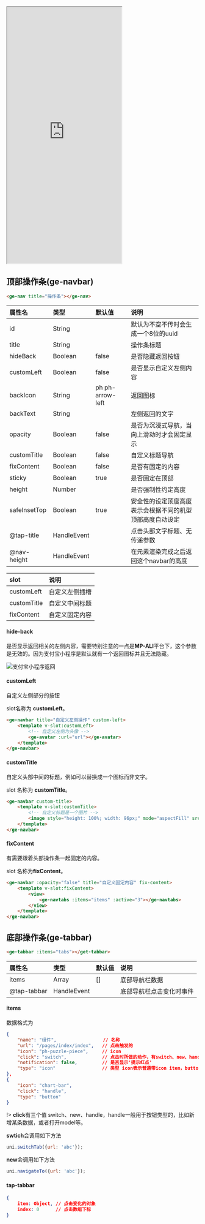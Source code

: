 <div class="simulator">
    <iframe src="https://jamechou.github.io/geui-h5/#/pages/component/opbar" height="670px"></iframe>
</div>

## 顶部操作条(ge-navbar)
```html
<ge-nav title="操作条"></ge-nav>
```

|属性名|类型|默认值|说明|
|:----|:----|:----|:----|
|id             |String     |                   |默认为不空不传时会生成一个8位的uuid|
|title          |String     |                   |操作条标题|
|hideBack       |Boolean    |false              |是否隐藏返回按钮|
|customLeft     |Boolean    |false              |是否显示自定义左侧内容|
|backIcon       |String     |ph ph-arrow-left   |返回图标|
|backText       |String     |                   |左侧返回的文字|
|opacity        |Boolean    |false              |是否为沉浸式导航，当向上滑动时才会固定显示|
|customTitle    |Boolean    |false              |自定义标题导航|
|fixContent     |Boolean    |false              |是否有固定的内容|
|sticky         |Boolean    |true               |是否固定在顶部|
|height         |Number     |                   |是否强制性约定高度|
|safeInsetTop   |Boolean    |true               |安全性的设定顶度高度表示会根据不同的机型顶部高度自动设定|
|@tap-title     |HandleEvent|                   |点击头部文字标题、无传递参数|
|@nav-height    |HandleEvent|                   |在元素渲染完成之后返回这个navbar的高度|

|slot|说明|
|:----|:----|
|customLeft     |自定义左侧插槽|
|customTitle    |自定义中间标题|
|fixContent     |自定义固定内容|

#### hide-back 
是否显示返回相关的左侧内容，需要特别注意的一点是**MP-ALI**平台下，这个参数是无效的。因为支付宝小程序是默认就有一个返回图标并且无法隐藏。

![支付宝小程序返回](https://mp-093771b9-58d4-4c63-982d-8d3dc351dede.cdn.bspapp.com/docs/ali-navback.jpg)

#### customLeft
自定义左侧部分的按钮

slot名称为 **customLeft**。

```html
<ge-navbar title="自定义左侧操作" custom-left>
    <template v-slot:customLeft>
        <!-- 自定义左侧为头像 -->
        <ge-avatar :url="url"></ge-avatar>
    </template>
</ge-navbar>
```

#### customTitle
自定义头部中间的标题，例如可以替换成一个图标而非文字。

slot 名称为 **customTitle**。

```html
<ge-navbar custom-title>
    <template v-slot:customTitle>
        <!-- 自定义标题是一个图片 -->
        <image style="height: 100%; width: 96px;" mode="aspectFill" src="url" />
    </template>
</ge-navbar>
```

#### fixContent
有需要跟着头部操作条一起固定的内容。

slot 名称为**fixContent**。

```html
<ge-navbar :opacity="false" title="自定义固定内容" fix-content>
    <template v-slot:fixContent>
        <view>
            <ge-navtabs :items="items" :active="3"></ge-navtabs>
        </view>
    </template>
</ge-navbar>
```

## 底部操作条(ge-tabbar)
```html
<ge-tabbar :items="tabs"></get-tabbar>
```

|属性名|类型|默认值|说明|
|:----|:----|:----|:----|
|items      |Array      |[]    |底部导航栏数据|
|@tap-tabbar|HandleEvent|      |底部导航栏点击变化时事件|

#### items
数据格式为
```json
{
    "name": "组件",                 // 名称
    "url": "/pages/index/index",   // 点击触发的
    "icon": "ph-puzzle-piece",     // icon
    "click": "switch",             // 点击时所做的动作，有switch、new、handle
    "notification": false,         // 是否显示'提示红点'
    "type": "icon"                 // 类型 icon表示普通带icon item，button表示按钮
},
{
    "icon": "chart-bar",
    "click": "handle",
    "type": "button"
}
```

!> **click**有三个值 switch、new、handle，handle一般用于按钮类型的，比如新增某条数据，或者打开model等。

**swtich**会调用如下方法
```js
uni.switchTab({url: 'abc'});
```
**new**会调用如下方法
```js
uni.navigateTo({url: 'abc'});
```


#### tap-tabbar 
```json
{
    item: Object, // 点击变化的对象
    index: 0      // 点击数组下标
}
```
